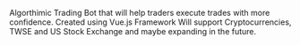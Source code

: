 Algorthimic Trading Bot that will help traders execute trades with more confidence.
Created using Vue.js Framework
Will support Cryptocurrencies, TWSE and US Stock Exchange and maybe expanding in the future.
